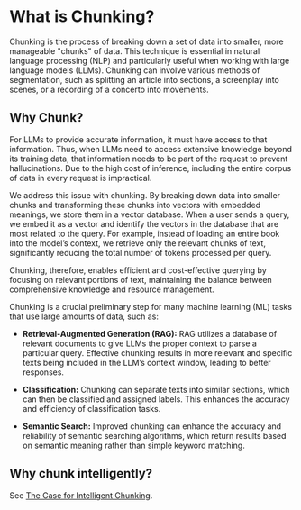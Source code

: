 # What is Chunking?

Chunking is the process of breaking down a set of data into smaller, more manageable "chunks" of data. This technique is essential in natural language processing (NLP) and particularly useful when working with large language models (LLMs). Chunking can involve various methods of segmentation, such as splitting an article into sections, a screenplay into scenes, or a recording of a concerto into movements.


## Why Chunk? 

For LLMs to provide accurate information, it must have access to that information. Thus, when LLMs need to access extensive knowledge beyond its training data, that information needs to be part of the request to prevent hallucinations. Due to the high cost of inference, including the entire corpus of data in every request is impractical.

We address this issue with chunking. By breaking down data into smaller chunks and transforming these chunks into vectors with embedded meanings, we store them in a vector database. When a user sends a query, we embed it as a vector and identify the vectors in the database that are most related to the query. For example, instead of loading an entire book into the model’s context, we retrieve only the relevant chunks of text, significantly reducing the total number of tokens processed per query.

Chunking, therefore, enables efficient and cost-effective querying by focusing on relevant portions of text, maintaining the balance between comprehensive knowledge and resource management.

Chunking is a crucial preliminary step for many machine learning (ML) tasks that use large amounts of data, such as:

- **Retrieval-Augmented Generation (RAG):** RAG utilizes a database of relevant documents to give LLMs the proper context to parse a particular query. Effective chunking results in more relevant and specific texts being included in the LLM’s context window, leading to better responses.

- **Classification:** Chunking can separate texts into similar sections, which can then be classified and assigned labels. This enhances the accuracy and efficiency of classification tasks.

- **Semantic Search:** Improved chunking can enhance the accuracy and reliability of semantic searching algorithms, which return results based on semantic meaning rather than simple keyword matching.

## Why chunk intelligently?

See [The Case for Intelligent Chunking](https://medium.com/@vectorchat/the-case-for-intelligent-chunking-3f903aa3a72c).